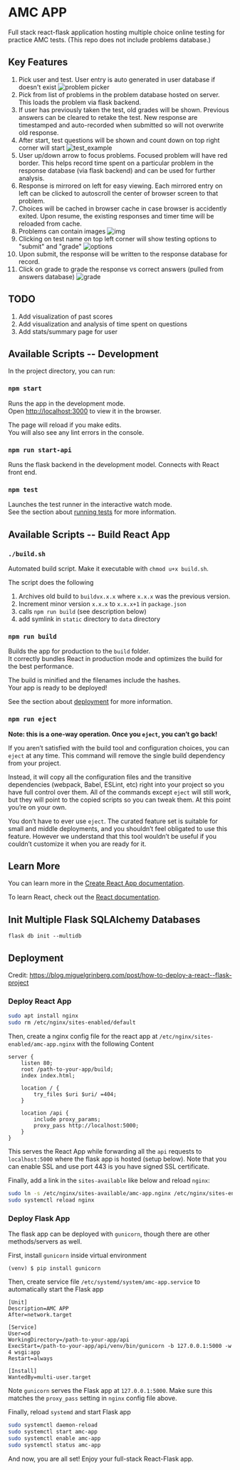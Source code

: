 # AMC APP

Full stack react-flask application hosting multiple choice online testing for practice AMC tests. (This repo does not include problems database.)

## Key Features
1. Pick user and test. User entry is auto generated in user database if doesn't exist
![problem picker](https://user-images.githubusercontent.com/1161465/173981438-a2a4b7df-f6aa-4781-96cf-df1ea76730d4.png)
2. Pick from list of problems in the problem database hosted on server. This loads the problem via flask backend.
3. If user has previously taken the test, old grades will be shown. Previous answers can be cleared to retake the test. New response are timestamped and auto-recorded when submitted so will not overwrite old response.
4. After start, test questions will be shown and count down on top right corner will start
![test_example](https://user-images.githubusercontent.com/1161465/173981763-87d0b93f-be33-4248-a360-0231c70ffba9.png)
5. User up/down arrow to focus problems. Focused problem will have red border. This helps record time spent on a particular problem in the response database (via flask  backend) and can be used for further analysis.
5. Response is mirrored on left for easy viewing. Each mirrored entry on left can be clicked to autoscroll the center of browser screen to that problem.
6. Choices will be cached in browser cache in case browser is accidently exited. Upon resume, the existing responses and timer time will be reloaded from cache.
7. Problems can contain images
![img](https://user-images.githubusercontent.com/1161465/173982048-3b3e076a-7b92-4f4b-bcab-5016ef0f358d.png)
7. Clicking on test name on top left corner will show testing options to "submit" and "grade"
![options](https://user-images.githubusercontent.com/1161465/173982157-fbabc336-138e-460f-843e-74430faaad2a.png)
8. Upon submit, the response will be written to the response database for record.
9. Click on grade to grade the response vs correct answers (pulled from answers database)
![grade](https://user-images.githubusercontent.com/1161465/173982677-4c95cb6a-295a-4d10-a790-af635498461b.png)

## TODO
1. Add visualization of past scores
2. Add visualization and analysis of time spent on questions
3. Add stats/summary page for user

## Available Scripts -- Development

In the project directory, you can run:

### `npm start`

Runs the app in the development mode.\
Open [http://localhost:3000](http://localhost:3000) to view it in the browser.

The page will reload if you make edits.\
You will also see any lint errors in the console.

### `npm run start-api`

Runs the flask backend in the development model. Connects with React front end.

### `npm test`

Launches the test runner in the interactive watch mode.\
See the section about [running tests](https://facebook.github.io/create-react-app/docs/running-tests) for more information.

## Available Scripts -- Build React App

### `./build.sh`

Automated build script. Make it executable with `chmod u+x build.sh`.

The script does the following

1. Archives old build to `buildvx.x.x` where `x.x.x` was the previous version.
2. Increment minor version `x.x.x` to `x.x.x+1` in `package.json`
3. calls `npm run build` (see description below)
4. add symlink in `static` directory to `data` directory

### `npm run build`

Builds the app for production to the `build` folder.\
It correctly bundles React in production mode and optimizes the build for the best performance.

The build is minified and the filenames include the hashes.\
Your app is ready to be deployed!

See the section about [deployment](https://facebook.github.io/create-react-app/docs/deployment) for more information.

### `npm run eject`

**Note: this is a one-way operation. Once you `eject`, you can’t go back!**

If you aren’t satisfied with the build tool and configuration choices, you can `eject` at any time. This command will remove the single build dependency from your project.

Instead, it will copy all the configuration files and the transitive dependencies (webpack, Babel, ESLint, etc) right into your project so you have full control over them. All of the commands except `eject` will still work, but they will point to the copied scripts so you can tweak them. At this point you’re on your own.

You don’t have to ever use `eject`. The curated feature set is suitable for small and middle deployments, and you shouldn’t feel obligated to use this feature. However we understand that this tool wouldn’t be useful if you couldn’t customize it when you are ready for it.

## Learn More

You can learn more in the [Create React App documentation](https://facebook.github.io/create-react-app/docs/getting-started).

To learn React, check out the [React documentation](https://reactjs.org/).

## Init Multiple Flask SQLAlchemy Databases

`flask db init --multidb`

## Deployment

Credit: https://blog.miguelgrinberg.com/post/how-to-deploy-a-react--flask-project

### Deploy React App

```bash
sudo apt install nginx
sudo rm /etc/nginx/sites-enabled/default
```

Then, create a nginx config file for the react app at `/etc/nginx/sites-enabled/amc-app.nginx` with the following Content

```
server {
    listen 80;
    root /path-to-your-app/build;
    index index.html;

    location / {
        try_files $uri $uri/ =404;
    }

    location /api {
        include proxy_params;
        proxy_pass http://localhost:5000;
    }
}
```

This serves the React App while forwarding all the `api` requests to `localhost:5000` where the flask app is hosted (setup below). Note that you can enable SSL and use port 443 is you have signed SSL certificate.

Finally, add a link in the `sites-available` like below and reload `nginx`:

```bash
sudo ln -s /etc/nginx/sites-available/amc-app.nginx /etc/nginx/sites-enabled/amc-app.nginx
sudo systemctl reload nginx
```

### Deploy Flask App

The flask app can be deployed with `gunicorn`, though there are other methods/servers as well.

First, install `gunicorn` inside virtual environment

```
(venv) $ pip install gunicorn
```

Then, create service file `/etc/systemd/system/amc-app.service` to automatically start the Flask app

```
[Unit]
Description=AMC APP
After=network.target

[Service]
User=od
WorkingDirectory=/path-to-your-app/api
ExecStart=/path-to-your-app/api/venv/bin/gunicorn -b 127.0.0.1:5000 -w 4 wsgi:app
Restart=always

[Install]
WantedBy=multi-user.target
```

Note `gunicorn` serves the Flask app at `127.0.0.1:5000`. Make sure this matches the `proxy_pass` setting in `nginx` config file above.

Finally, reload `systemd` and start Flask app

```bash
sudo systemctl daemon-reload
sudo systemctl start amc-app
sudo systemctl enable amc-app
sudo systemctl status amc-app
```

And now, you are all set! Enjoy your full-stack React-Flask app.
